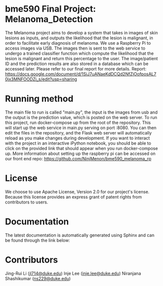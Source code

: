# bme590 Final Project: Melanoma_Detection
The Melanoma project aims to develop a system that takes in images of skin lesions as inputs, and outputs the likelihood that the lesion is malignant, in order to facilitate early diagnosis of melanoma. We use a Raspberry Pi to access images via USB. The images then is sent to the web service to undergo a trained classifier function which compute the likelihood that the lesion is malignant and return this percentage to the user. The image/patient ID and the prediction results are also stored in a database which can be accessed later.
Please refer to our final report for more details. 
Report: https://docs.google.com/document/d/1SiJ7uANaeKdDCQd2NfZjOofposAL70jx3MNFOODZi_s/edit?usp=sharing

Running method
===============
The main file to run is called "main.py", the input is the images from usb and the output is the prediction value, which is 
posted on the web server. To run this project, run docker-compose up from the root of the repository. This will start up the web service in main.py serving on port :8080. You can then edit the files in the repository, and the Flask web server will automatically reload as you make changes during development. If you want to interact with the project in an interactive iPython notebook, you should be able to click on the provided link that should appear when you run docker-compose up.
More information about setting up the raspberry pi can be accessed on our front end repo: https://github.com/NinjMenon/bme590_melanoma_rp

License
==============
We choose to use Apache License, Version 2.0 for our project's license. Because this license provides an express grant of patent rights
from contributors to users.

Documentation
==============
The latest documentation is automatically generated using Sphinx and can be found through the link below:



Contributors
============
Jing-Rui Li (jl714@duke.edu)
Inje Lee (inje.lee@duke.edu)
Niranjana Shashikumar (ns229@duke.edu)
